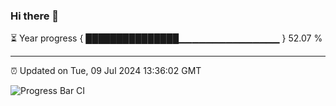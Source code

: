 ### Hi there 👋

⏳ Year progress { ███████████████▁▁▁▁▁▁▁▁▁▁▁▁▁▁▁ } 52.07 %

---

⏰ Updated on Tue, 09 Jul 2024 13:36:02 GMT

![Progress Bar CI](https://github.com/IshwaranRudhara/GIT-ACTION/workflows/Progress%20Bar%20CI/badge.svg)
